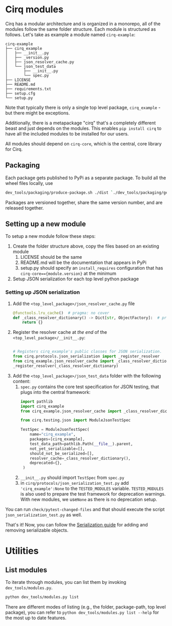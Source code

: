 # Cirq modules

Cirq has a modular architecture and is organized in a monorepo, all of the modules follow the same folder structure.
Each module is structured as follows. Let's take as example a module named `cirq-example`:

```
cirq-example
├── cirq_example
│   ├── __init__.py
│   ├── _version.py
│   ├── json_resolver_cache.py
│   └── json_test_data
│       ├── __init__.py
│       └── spec.py
├── LICENSE
├── README.md
├── requirements.txt
├── setup.cfg
└── setup.py
```

Note that typically there is only a single top level package, `cirq_example` - but there might be exceptions.

Additionally, there is a metapackage "cirq" that's a completely different beast and just depends on the modules.
This enables `pip install cirq` to have all the included modules to be installed for our users.

All modules should depend on `cirq-core`, which is the central, core library for Cirq.

## Packaging

Each package gets published to PyPi as a separate package. To build all the wheel files locally, use

```bash
dev_tools/packaging/produce-package.sh ./dist `./dev_tools/packaging/generate-dev-version-id.sh`
```

Packages are versioned together, share the same version number, and are released together.

## Setting up a new module

To setup a new module follow these steps:

1. Create the folder structure above, copy the files based on an existing module
    1. LICENSE should be the same
    2. README.md will be the documentation that appears in PyPi
    3. setup.py should specify an `install_requires` configuration that has `cirq-core=={module.version}` at the minimum
2. Setup JSON serialization for each top level python package


### Setting up JSON serialization

1. Add the `<top_level_package>/json_resolver_cache.py` file
    ```python
    @functools.lru_cache()  # pragma: no cover
    def _class_resolver_dictionary() -> Dict[str, ObjectFactory]:  # pragma: no cover
        return {}
    ```
2. Register the resolver cache at _the end_ of the `<top_level_package>/__init__.py`:
    ```python

    # Registers cirq_example's public classes for JSON serialization.
    from cirq.protocols.json_serialization import _register_resolver
    from cirq_example.json_resolver_cache import _class_resolver_dictionary
    _register_resolver(_class_resolver_dictionary)

    ```
3. Add the `<top_level_package>/json_test_data` folder with the following content:
   1. `spec.py` contains the core test specification for JSON testing, that plugs into the central framework:
       ```python
       import pathlib
       import cirq_example
       from cirq_example.json_resolver_cache import _class_resolver_dictionary

       from cirq.testing.json import ModuleJsonTestSpec

       TestSpec = ModuleJsonTestSpec(
           name="cirq_example",
           packages=[cirq_example],
           test_data_path=pathlib.Path(__file__).parent,
           not_yet_serializable=[],
           should_not_be_serialized=[],
           resolver_cache=_class_resolver_dictionary(),
           deprecated={},
        )
       ```
   2. `__init__.py` should import `TestSpec` from `spec.py`
   3. in `cirq/protocols/json_serialization_test.py` add `'cirq_example':None` to the `TESTED_MODULES` variable. `TESTED_MODULES` is also used to prepare the test framework for deprecation warnings.
      With new modules, we use`None` as there is no deprecation setup.

You can run `check/pytest-changed-files` and that should execute the script `json_serialization_test.py` as well.

That's it! Now, you can follow the [Serialization guide](./serialization.md) for adding and removing serializable objects.

# Utilities

## List modules

To iterate through modules, you can list them by invoking `dev_tools/modules.py`.

```bash
python dev_tools/modules.py list
```

There are different modes of listing (e.g., the folder, package-path, top level package),
you can refer to `python dev_tools/modules.py list --help` for the most up to date features.
